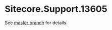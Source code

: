 # Sitecore.Support.13605

See [master branch](https://github.com/sitecoresupport/Sitecore.Support.13605) for details.